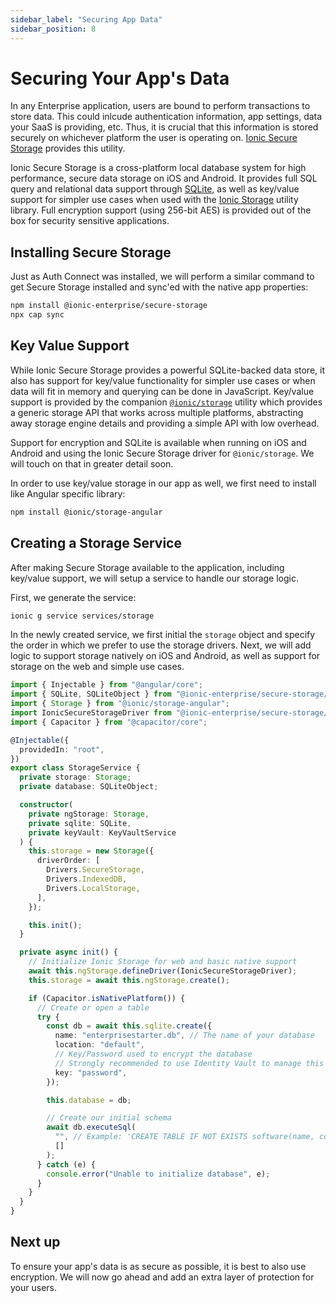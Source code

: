 ```yaml
---
sidebar_label: "Securing App Data"
sidebar_position: 8
---
```


# Securing Your App's Data

In any Enterprise application, users are bound to perform transactions to store data. This could inlcude authentication information, app settings, data your SaaS is providing, etc. Thus, it is crucial that this information is stored securely on whichever platform the user is operating on. [Ionic Secure Storage](https://ionic.io/products/secure-storage) provides this utility.

Ionic Secure Storage is a cross-platform local database system for high performance, secure data storage on iOS and Android. It provides full SQL query and relational data support through [SQLite](https://www.sqlite.org/index.html), as well as key/value support for simpler use cases when used with the [Ionic Storage](https://github.com/ionic-team/ionic-storage) utility library. Full encryption support (using 256-bit AES) is provided out of the box for security sensitive applications.

## Installing Secure Storage

Just as Auth Connect was installed, we will perform a similar command to get Secure Storage installed and sync'ed with the native app properties:

```bash
npm install @ionic-enterprise/secure-storage
npx cap sync
```

## Key Value Support

While Ionic Secure Storage provides a powerful SQLite-backed data store, it also has support for key/value functionality for simpler use cases or when data will fit in memory and querying can be done in JavaScript. Key/value support is provided by the companion [`@ionic/storage`](https://github.com/ionic-team/ionic-storage) utility which provides a generic storage API that works across multiple platforms, abstracting away storage engine details and providing a simple API with low overhead.

Support for encryption and SQLite is available when running on iOS and Android and using the Ionic Secure Storage driver for `@ionic/storage`. We will touch on that in greater detail soon.

In order to use key/value storage in our app as well, we first need to install like Angular specific library:

```bash
npm install @ionic/storage-angular
```

<!-- With that installed, we need to import the `IonicStorageModule` and then inject the Storage class. For our example, we will import `IonicStorageModule` within the `AppModule` for use across the whole app, however it can be more granularly imported.

```typescript title="src/app/app.module.ts"
...
import { Drivers } from '@ionic/storage';
import { IonicStorageModule } from '@ionic/storage-angular';

@NgModule({
  declarations: [
    ...
  ],
  imports: [
    ...
    IonicStorageModule.forRoot({
      driverOrder: [Drivers.SecureStorage, Drivers.IndexedDB, Drivers.LocalStorage]
    })
  ],
  // ...
})
export class AppModule { }
``` -->

## Creating a Storage Service

After making Secure Storage available to the application, including key/value support, we will setup a service to handle our storage logic.

First, we generate the service:

```bash
ionic g service services/storage
```

In the newly created service, we first initial the `storage` object and specify the order in which we prefer to use the storage drivers. Next, we will add logic to support storage natively on iOS and Android, as well as support for storage on the web and simple use cases.

```typescript title="src/app/services/storage.service.ts"
import { Injectable } from "@angular/core";
import { SQLite, SQLiteObject } from "@ionic-enterprise/secure-storage/ngx";
import { Storage } from "@ionic/storage-angular";
import IonicSecureStorageDriver from "@ionic-enterprise/secure-storage/driver";
import { Capacitor } from "@capacitor/core";

@Injectable({
  providedIn: "root",
})
export class StorageService {
  private storage: Storage;
  private database: SQLiteObject;

  constructor(
    private ngStorage: Storage,
    private sqlite: SQLite,
    private keyVault: KeyVaultService
  ) {
    this.storage = new Storage({
      driverOrder: [
        Drivers.SecureStorage,
        Drivers.IndexedDB,
        Drivers.LocalStorage,
      ],
    });

    this.init();
  }

  private async init() {
    // Initialize Ionic Storage for web and basic native support
    await this.ngStorage.defineDriver(IonicSecureStorageDriver);
    this.storage = await this.ngStorage.create();

    if (Capacitor.isNativePlatform()) {
      // Create or open a table
      try {
        const db = await this.sqlite.create({
          name: "enterprisestarter.db", // The name of your database
          location: "default",
          // Key/Password used to encrypt the database
          // Strongly recommended to use Identity Vault to manage this
          key: "password",
        });

        this.database = db;

        // Create our initial schema
        await db.executeSql(
          "", // Example: 'CREATE TABLE IF NOT EXISTS software(name, company, type version)'
          []
        );
      } catch (e) {
        console.error("Unable to initialize database", e);
      }
    }
  }
}
```

## Next up

To ensure your app's data is as secure as possible, it is best to also use encryption. We will now go ahead and add an extra layer of protection for your users.
